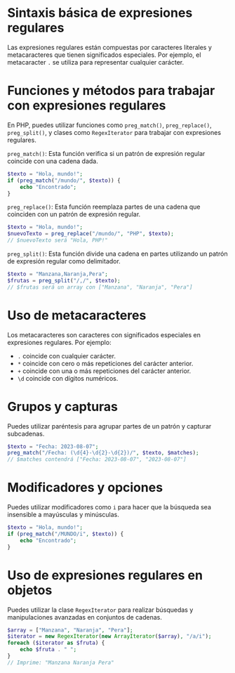 # Sintaxis básica de expresiones regulares
   Las expresiones regulares están compuestas por caracteres literales y metacaracteres que tienen significados especiales. Por ejemplo, el metacaracter `.` se utiliza para representar cualquier carácter.

# Funciones y métodos para trabajar con expresiones regulares
   En PHP, puedes utilizar funciones como `preg_match()`, `preg_replace()`, `preg_split()`, y clases como `RegexIterator` para trabajar con expresiones regulares.

`preg_match()`: Esta función verifica si un patrón de expresión regular coincide con una cadena dada.

   ```php
   $texto = "Hola, mundo!";
   if (preg_match("/mundo/", $texto)) {
       echo "Encontrado";
   }
   ```

`preg_replace()`: Esta función reemplaza partes de una cadena que coinciden con un patrón de expresión regular.

   ```php
   $texto = "Hola, mundo!";
   $nuevoTexto = preg_replace("/mundo/", "PHP", $texto);
   // $nuevoTexto será "Hola, PHP!"
   ```

`preg_split()`: Esta función divide una cadena en partes utilizando un patrón de expresión regular como delimitador.

   ```php
   $texto = "Manzana,Naranja,Pera";
   $frutas = preg_split("/,/", $texto);
   // $frutas será un array con ["Manzana", "Naranja", "Pera"]
   ```

# Uso de metacaracteres
   Los metacaracteres son caracteres con significados especiales en expresiones regulares. Por ejemplo:
   - `.` coincide con cualquier carácter.
   - `*` coincide con cero o más repeticiones del carácter anterior.
   - `+` coincide con una o más repeticiones del carácter anterior.
   - `\d` coincide con dígitos numéricos.

# Grupos y capturas
   Puedes utilizar paréntesis para agrupar partes de un patrón y capturar subcadenas.

   ```php
   $texto = "Fecha: 2023-08-07";
   preg_match("/Fecha: (\d{4}-\d{2}-\d{2})/", $texto, $matches);
   // $matches contendrá ["Fecha: 2023-08-07", "2023-08-07"]
   ```

# Modificadores y opciones
   Puedes utilizar modificadores como `i` para hacer que la búsqueda sea insensible a mayúsculas y minúsculas.

   ```php
   $texto = "Hola, mundo!";
   if (preg_match("/MUNDO/i", $texto)) {
       echo "Encontrado";
   }
   ```

# Uso de expresiones regulares en objetos
   Puedes utilizar la clase `RegexIterator` para realizar búsquedas y manipulaciones avanzadas en conjuntos de cadenas.

   ```php
   $array = ["Manzana", "Naranja", "Pera"];
   $iterator = new RegexIterator(new ArrayIterator($array), "/a/i");
   foreach ($iterator as $fruta) {
       echo $fruta . " ";
   }
   // Imprime: "Manzana Naranja Pera"
   ```
